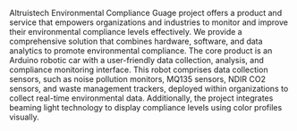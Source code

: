 Altruistech Environmental Compliance Guage project offers a product and service that empowers organizations and industries to monitor and improve their environmental compliance levels effectively. We provide a comprehensive solution that combines hardware, software, and data analytics to promote environmental compliance. The core product is an Arduino robotic car with a user-friendly data collection, analysis, and compliance monitoring interface. This robot comprises data collection sensors, such as noise pollution monitors, MQ135 sensors, NDIR CO2 sensors, and waste management trackers, deployed within organizations to collect real-time environmental data. Additionally, the project integrates beaming light technology to display compliance levels using color profiles visually.

